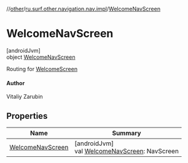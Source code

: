 //[other](../../../index.md)/[ru.surf.other.navigation.nav.impl](../index.md)/[WelcomeNavScreen](index.md)

# WelcomeNavScreen

[androidJvm]\
object [WelcomeNavScreen](index.md)

Routing for [WelcomeScreen](../../ru.surf.other.ui.screens.welcome/-welcome-screen.md)

#### Author

Vitaliy Zarubin

## Properties

| Name | Summary |
|---|---|
| [WelcomeNavScreen](-welcome-nav-screen.md) | [androidJvm]<br>val [WelcomeNavScreen](-welcome-nav-screen.md): NavScreen |
